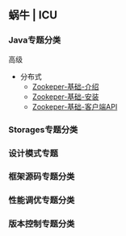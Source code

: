 ## 蜗牛 | ICU

### Java专题分类
高级
- 分布式
    - [Zookeper-基础-介绍](./java/senior/distributed/zookeeper/basic/introduction.md)
    - [Zookeper-基础-安装](./java/senior/distributed/zookeeper/basic/installation.md)
    - [Zookeper-基础-客户端API](./java/senior/distributed/zookeeper/basic/client-api.md)


### Storages专题分类
### 设计模式专题
### 框架源码专题分类
### 性能调优专题分类
### 版本控制专题分类
